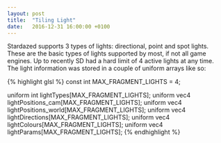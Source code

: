 ```yaml
---
layout: post
title:  "Tiling Light"
date:   2016-12-31 16:00:00 +0100
---
```


Stardazed supports 3 types of lights: directional, point and spot lights. These are the basic types of
lights supported by most, if not all game engines. Up to recently SD had a hard limit of 4 active lights
at any time. The light information was stored in a couple of uniform arrays like so:

{% highlight glsl %}
const int MAX_FRAGMENT_LIGHTS = 4;

uniform int lightTypes[MAX_FRAGMENT_LIGHTS];
uniform vec4 lightPositions_cam[MAX_FRAGMENT_LIGHTS];
uniform vec4 lightPositions_world[MAX_FRAGMENT_LIGHTS];
uniform vec4 lightDirections[MAX_FRAGMENT_LIGHTS];
uniform vec4 lightColours[MAX_FRAGMENT_LIGHTS];
uniform vec4 lightParams[MAX_FRAGMENT_LIGHTS];
{% endhighlight %}



[tian]: https://hacks.mozilla.org/2014/01/webgl-deferred-shading/

